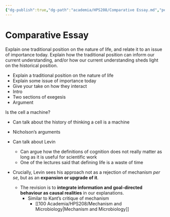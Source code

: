 ```yaml
---
{"dg-publish":true,"dg-path":"academia/HPS208/Comparative Essay.md","permalink":"/academia/hps-208/comparative-essay/","tags":["hps","lecture","note","university"],"created":"2025-03-26T03:23:07.347-04:00","updated":"2025-04-07T17:15:06.071-04:00"}
---
```



# Comparative Essay

Explain one traditional position on the nature of life, and relate it to an issue of importance today.
Explain how the traditional position can inform our current understanding, and/or how our current understanding sheds light on the historical position.

- Explain a traditional position on the nature of life
- Explain some issue of importance today
- Give your take on how they interact
- Intro
- Two sections of exegesis
- Argument

Is the cell a machine?

- Can talk about the history of thinking a cell is a machine
- Nicholson’s arguments
- Can talk about Levin
    - Can argue how the definitions of cognition does not really matter as long as it is useful for scientific work
    - One of the lectures said that defining life is a waste of time


- Crucially, Levin sees his approach not as a rejection of mechanism *per se*, but as an **expansion or upgrade of it**.
    - The revision is to **integrate information and goal-directed behaviour as causal realities** in our explanations.
        - Similar to Kant’s critique of mechanism
            - [[100 Academia/HPS208/Mechanism and Microbiology\|Mechanism and Microbiology]]
